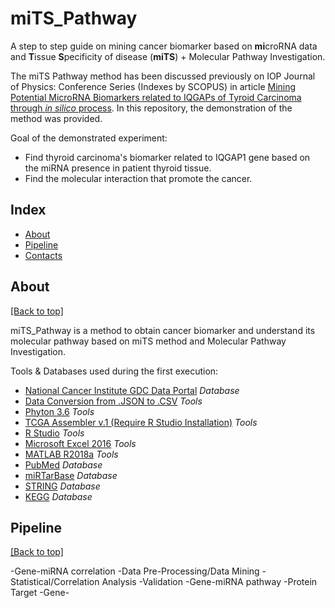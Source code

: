 # miTS_Pathway
A step to step guide on mining cancer biomarker based on **mi**croRNA data and **T**issue **S**pecificity of disease (**miTS**) + Molecular Pathway Investigation.

The miTS Pathway method has been discussed previously on IOP Journal of Physics: Conference Series (Indexes by SCOPUS) in article [Mining Potential MicroRNA Biomarkers related to IQGAPs of Tyroid Carcinoma through *in silico* process](http://commdis.telkomuniversity.ac.id/icodis/2018/). In this repository, the demonstration of the method  was provided.

Goal of the demonstrated experiment:
- Find thyroid carcinoma's biomarker related to IQGAP1 gene based on the miRNA presence in patient thyroid tissue.
- Find the molecular interaction that promote the cancer.


## Index

- [About](https://github.com/stefanuswibowo/MiTS_Pathway#about)
- [Pipeline](https://github.com/stefanuswibowo/MiTS_Pathway#pipeline)
- [Contacts](https://github.com/stefanuswibowo/MiTS_Pathway#contacts)


## About

[[Back to top]](https://github.com/stefanuswibowo/MiTS_Pathway#index)

miTS_Pathway is a method to obtain cancer biomarker and understand its molecular pathway based on miTS method and Molecular Pathway Investigation. 

Tools & Databases used during the first execution:
- [National Cancer Institute GDC Data Portal](https://portal.gdc.cancer.gov/) *Database*
- [Data Conversion from .JSON to .CSV](https://konklone.io/json/) *Tools*
- [Phyton 3.6](https://www.python.org/downloads/release/python-360/) *Tools*
- [TCGA Assembler v.1 (Require R Studio Installation)](http://www.compgenome.org/TCGA-Assembler/) *Tools*
- [R Studio](https://www.rstudio.com/) *Tools*
- [Microsoft Excel 2016](https://products.office.com/en/excel) *Tools*
- [MATLAB R2018a](https://www.mathworks.com/products/matlab.html) *Tools*
- [PubMed](https://www.ncbi.nlm.nih.gov/pubmed/) *Database*
- [miRTarBase](http://mirtarbase.mbc.nctu.edu.tw/) *Database*
- [STRING](https://string-db.org/) *Database*
- [KEGG](https://www.genome.jp/kegg/) *Database*


## Pipeline

[[Back to top]](https://github.com/stefanuswibowo/MiTS_Pathway#index)

-Gene-miRNA correlation
  -Data Pre-Processing/Data Mining
  -Statistical/Correlation Analysis
  -Validation
-Gene-miRNA pathway
  -Protein Target
  -Gene-
